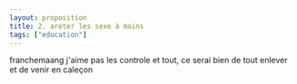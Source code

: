 ```yaml
---
layout: proposition
title: 2. areter les sexe à mains
tags: ["education"]
---
```


franchemaang j'aime pas les controle et tout, ce serai bien de tout enlever et de venir en caleçon
